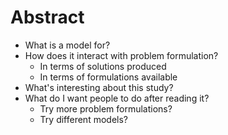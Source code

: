 # Abstract

* What is a model for?
* How does it interact with problem formulation?
    - In terms of solutions produced
    - In terms of formulations available
* What's interesting about this study?
* What do I want people to do after reading it?
    - Try more problem formulations?
    - Try different models?


<!--
vim:ts=4:sw=4:expandtab:wrap lbr
-->
